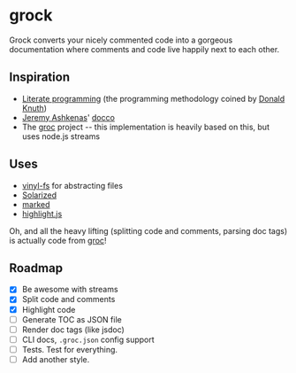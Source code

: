 # grock

Grock converts your nicely commented code into a gorgeous documentation where comments and code live happily next to each other.

## Inspiration

- [Literate programming](http://en.wikipedia.org/wiki/Literate_programming) (the programming methodology coined by [Donald Knuth](http://en.wikipedia.org/wiki/Donald_Knuth))
- [Jeremy Ashkenas](https://github.com/jashkenas)' [docco](http://jashkenas.github.com/docco/)
- The [groc](http://nevir.github.com/groc/) project -- this implementation is heavily based on this, but uses node.js streams

## Uses

- [vinyl-fs](https://github.com/wearefractal/vinyl-fs) for abstracting files
- [Solarized](http://ethanschoonover.com/solarized)
- [marked](https://github.com/chjj/marked)
- [highlight.js](http://highlightjs.org/)

Oh, and all the heavy lifting (splitting code and comments, parsing doc tags) is actually code from [groc](http://nevir.github.com/groc/)!

## Roadmap

- [x] Be awesome with streams
- [x] Split code and comments
- [x] Highlight code
- [ ] Generate TOC as JSON file
- [ ] Render doc tags (like jsdoc)
- [ ] CLI docs, `.groc.json` config support
- [ ] Tests. Test for everything.
- [ ] Add another style.
